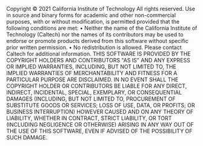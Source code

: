 Copyright © 2021 California Institute of Technology
All rights reserved.
Use in source and binary forms for academic and other non-commercial purposes, with or without modification, is permitted provided that the following conditions are met:
•	Neither the name of the California Institute of Technology (Caltech) nor the names of its contributors may be used to endorse or promote products derived from this software without specific prior written permission.
•	No redistribution is allowed. Please contact Caltech for additional information.
THIS SOFTWARE IS PROVIDED BY THE COPYRIGHT HOLDERS AND CONTRIBUTORS "AS IS" AND ANY EXPRESS OR IMPLIED WARRANTIES, INCLUDING, BUT NOT LIMITED TO, THE IMPLIED WARRANTIES OF MERCHANTABILITY AND FITNESS FOR A PARTICULAR PURPOSE ARE DISCLAIMED. IN NO EVENT SHALL THE COPYRIGHT HOLDER OR CONTRIBUTORS BE LIABLE FOR ANY DIRECT, INDIRECT, INCIDENTAL, SPECIAL, EXEMPLARY, OR CONSEQUENTIAL DAMAGES (INCLUDING, BUT NOT LIMITED TO, PROCUREMENT OF SUBSTITUTE GOODS OR SERVICES; LOSS OF USE, DATA, OR PROFITS; OR BUSINESS INTERRUPTION) HOWEVER CAUSED AND ON ANY THEORY OF LIABILITY, WHETHER IN CONTRACT, STRICT LIABILITY, OR TORT (INCLUDING NEGLIGENCE OR OTHERWISE) ARISING IN ANY WAY OUT OF THE USE OF THIS SOFTWARE, EVEN IF ADVISED OF THE POSSIBILITY OF SUCH DAMAGE.
